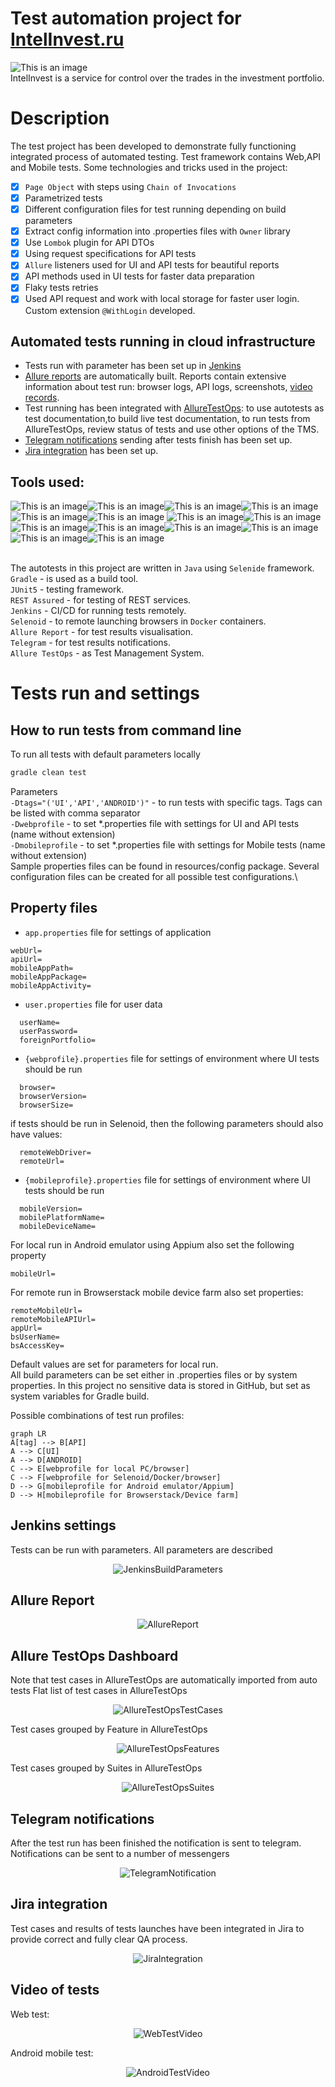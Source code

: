 # Test automation project for [IntelInvest.ru](https://intelinvest.ru)
![This is an image](/readmeresources/index_logo.png)\
IntelInvest is a service for control over the trades in the investment portfolio. 

# <a name="Description">Description</a>

The test project has been developed to demonstrate fully functioning integrated process of automated testing.
Test framework contains Web,API and Mobile tests.
Some technologies and tricks used in the project:

- [x] `Page Object` with steps using `Chain of Invocations`
- [x] Parametrized tests
- [x] Different configuration files for test running depending on build parameters
- [x] Extract config information into .properties files with `Owner` library
- [x] Use `Lombok` plugin for API DTOs
- [x] Using request specifications for API tests
- [x] `Allure` listeners used for UI and API tests for beautiful reports
- [x] API methods used in UI tests for faster data preparation
- [x] Flaky tests retries
- [x] Used API request and work with local storage for faster user login.
  Custom extension `@WithLogin` developed.

## <a>Automated tests running in cloud infrastructure</a>
- Tests run with parameter has been set up in [Jenkins](#HowToRunInJenkins)
- [Allure reports](#Allure) are automatically built. Reports contain extensive information about test run:
  browser logs, API logs, screenshots, [video records](#Video).
- Test running has been integrated with [AllureTestOps](#AllureTestOps): to use autotests as test documentation,to build live test documentation,
  to run tests from AllureTestOps, review status of tests and use other options of the TMS.
- [Telegram notifications](#TelegramNotifications) sending after tests finish has been set up.
- [Jira integration](#Jira) has been set up.

## Tools used:
![This is an image](/readmeresources/Java.png)![This is an image](/readmeresources/Gradle.png)![This is an image](/readmeresources/Intelij_IDEA.png)![This is an image](/readmeresources/Selenide.png)![This is an image](/readmeresources/Rest-Assured.png)![This is an image](/readmeresources/appium.png) ![This is an image](/readmeresources/androidstudio.png)![This is an image](/readmeresources/Selenoid.png)![This is an image](/readmeresources/JUnit5.png)![This is an image](/readmeresources/Jenkins.png)![This is an image](/readmeresources/Allure_Report.png)![This is an image](/readmeresources/AllureTestOps.png)![This is an image](/readmeresources/Telegram.png)![This is an image](/readmeresources/Jira.png)</br></br>

The autotests in this project are written in `Java` using `Selenide` framework.\
`Gradle` - is used as a build tool.  \
`JUnit5` - testing framework.\
`REST Assured` - for testing of REST services.\
`Jenkins` - CI/CD for running tests remotely.\
`Selenoid` - to remote launching browsers in `Docker` containers.\
`Allure Report` - for test results visualisation.\
`Telegram` - for test results notifications.\
`Allure TestOps` - as Test Management System.

# <a name="HowToRun">Tests run and settings</a>

## <a name="HowToRunCommandLine">How to run tests from command line</a>
To run all tests with default parameters locally
```bash
gradle clean test
```

Parameters\
`-Dtags="('UI','API','ANDROID')"` - to run tests with specific tags. Tags can be listed with comma separator\
`-Dwebprofile` - to set *.properties file with settings for UI and API tests (name without extension)\
`-Dmobileprofile` - to set *.properties file with settings for Mobile tests (name without extension)\
Sample properties files can be found in resources/config package. Several configuration files can be created for all 
possible test configurations.\

## <a name="PropertyFiles">Property files</a>

- `app.properties` file for settings of application
```properties
webUrl=
apiUrl=
mobileAppPath=
mobileAppPackage=
mobileAppActivity=
```
- `user.properties` file for user data
```properties
  userName=
  userPassword=
  foreignPortfolio=
```
- `{webprofile}.properties` file for settings of environment where UI tests should be run
```properties
  browser=
  browserVersion= 
  browserSize= 
```
if tests should be run in Selenoid, then the following parameters should also have values:
```properties
  remoteWebDriver= 
  remoteUrl=
```
- `{mobileprofile}.properties` file for settings of environment where UI tests should be run
```properties
  mobileVersion=
  mobilePlatformName=
  mobileDeviceName=
```
For local run in Android emulator using Appium also set the following property
```properties
mobileUrl=
```
For remote run in Browserstack mobile device farm also set properties:
```properties
remoteMobileUrl=
remoteMobileAPIUrl=
appUrl=
bsUserName=
bsAccessKey=
```
Default values are set for parameters for local run.\
All build parameters can be set either in .properties files or by system properties. In this project no sensitive data is stored in GitHub, but set as 
system variables for Gradle build.

Possible combinations of test run profiles:
```mermaid
graph LR
A[tag] --> B[API]
A --> C[UI]
A --> D[ANDROID]
C --> E[webprofile for local PC/browser]
C --> F[webprofile for Selenoid/Docker/browser]
D --> G[mobileprofile for Android emulator/Appium]
D --> H[mobileprofile for Browserstack/Device farm]
```

## <a name="HowToRunInJenkins">Jenkins settings</a>
Tests can be run with parameters. All parameters are described
<p  align="center">
<img src="readmeresources/Jenkins_screen_parameters.png" alt="JenkinsBuildParameters">
</p>

## <a name="Allure">Allure Report</a>
<p  align="center">
<img src="readmeresources/Allure_Report_Summary.png" alt="AllureReport">
</p>

## <a name="AllureTestOps">Allure TestOps Dashboard</a>
Note that test cases in AllureTestOps are automatically imported from auto tests
Flat list of test cases in AllureTestOps
<p  align="center">
<img src="readmeresources/ATO_testcases.png" alt="AllureTestOpsTestCases">
</p>

Test cases grouped by Feature in AllureTestOps
<p  align="center">
<img src="readmeresources/ATO_features.png" alt="AllureTestOpsFeatures">
</p>

Test cases grouped by Suites in AllureTestOps
<p  align="center">
<img src="readmeresources/ATO_testsuites.png" alt="AllureTestOpsSuites">
</p>

## <a name="TelegramNotifications">Telegram notifications</a>
After the test run has been finished the notification is sent to telegram. Notifications can be sent to a number of messengers
<p  align="center">
<img src="readmeresources/telegram_notification.png" alt="TelegramNotification" >
</p>


## <a name="Jira">Jira integration</a>
Test cases and results of tests launches have been integrated in Jira to provide correct and fully clear QA process.
<p  align="center">
<img src="readmeresources/Jira_integration.png" alt="JiraIntegration" >
</p>


## <a name="Video">Video of tests</a>
Web test:
<p align="center">
  <img src="readmeresources/video_selenoid.gif" alt="WebTestVideo">
</p>

Android mobile test:
<p align="center">
  <img src="readmeresources/video_browserstack.gif" alt="AndroidTestVideo">
</p>
